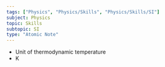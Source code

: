 ```yaml
---
tags: ["Physics", "Physics/Skills", "Physics/Skills/SI"]
subject: Physics
topic: Skills
subtopic: SI
type: "Atomic Note"
---
```


- Unit of thermodynamic temperature
- K